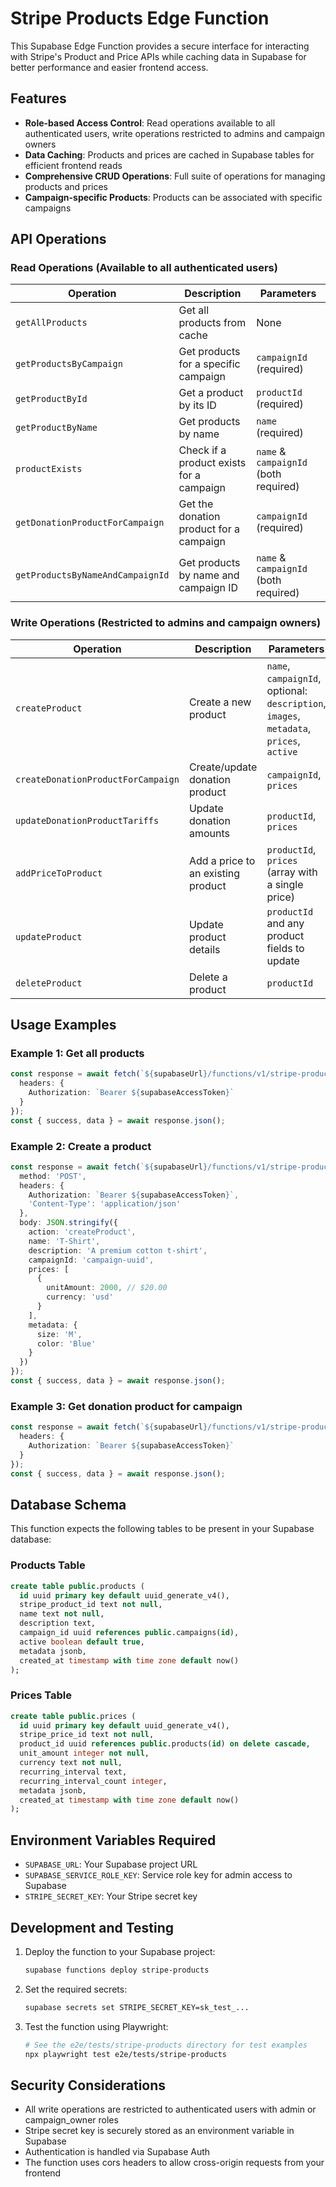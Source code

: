 # Stripe Products Edge Function

This Supabase Edge Function provides a secure interface for interacting with Stripe's Product and Price APIs while caching data in Supabase for better performance and easier frontend access.

## Features

- **Role-based Access Control**: Read operations available to all authenticated users, write operations restricted to admins and campaign owners
- **Data Caching**: Products and prices are cached in Supabase tables for efficient frontend reads
- **Comprehensive CRUD Operations**: Full suite of operations for managing products and prices
- **Campaign-specific Products**: Products can be associated with specific campaigns

## API Operations

### Read Operations (Available to all authenticated users)

| Operation | Description | Parameters |
|-----------|-------------|------------|
| `getAllProducts` | Get all products from cache | None |
| `getProductsByCampaign` | Get products for a specific campaign | `campaignId` (required) |
| `getProductById` | Get a product by its ID | `productId` (required) |
| `getProductByName` | Get products by name | `name` (required) |
| `productExists` | Check if a product exists for a campaign | `name` & `campaignId` (both required) |
| `getDonationProductForCampaign` | Get the donation product for a campaign | `campaignId` (required) |
| `getProductsByNameAndCampaignId` | Get products by name and campaign ID | `name` & `campaignId` (both required) |

### Write Operations (Restricted to admins and campaign owners)

| Operation | Description | Parameters |
|-----------|-------------|------------|
| `createProduct` | Create a new product | `name`, `campaignId`, optional: `description`, `images`, `metadata`, `prices`, `active` |
| `createDonationProductForCampaign` | Create/update donation product | `campaignId`, `prices` |
| `updateDonationProductTariffs` | Update donation amounts | `productId`, `prices` |
| `addPriceToProduct` | Add a price to an existing product | `productId`, `prices` (array with a single price) |
| `updateProduct` | Update product details | `productId` and any product fields to update |
| `deleteProduct` | Delete a product | `productId` |

## Usage Examples

### Example 1: Get all products

```typescript
const response = await fetch(`${supabaseUrl}/functions/v1/stripe-products?action=getAllProducts`, {
  headers: {
    Authorization: `Bearer ${supabaseAccessToken}`
  }
});
const { success, data } = await response.json();
```

### Example 2: Create a product

```typescript
const response = await fetch(`${supabaseUrl}/functions/v1/stripe-products`, {
  method: 'POST',
  headers: {
    Authorization: `Bearer ${supabaseAccessToken}`,
    'Content-Type': 'application/json'
  },
  body: JSON.stringify({
    action: 'createProduct',
    name: 'T-Shirt',
    description: 'A premium cotton t-shirt',
    campaignId: 'campaign-uuid',
    prices: [
      {
        unitAmount: 2000, // $20.00
        currency: 'usd'
      }
    ],
    metadata: {
      size: 'M',
      color: 'Blue'
    }
  })
});
const { success, data } = await response.json();
```

### Example 3: Get donation product for campaign

```typescript
const response = await fetch(`${supabaseUrl}/functions/v1/stripe-products?action=getDonationProductForCampaign&campaignId=campaign-uuid`, {
  headers: {
    Authorization: `Bearer ${supabaseAccessToken}`
  }
});
const { success, data } = await response.json();
```

## Database Schema

This function expects the following tables to be present in your Supabase database:

### Products Table
```sql
create table public.products (
  id uuid primary key default uuid_generate_v4(),
  stripe_product_id text not null,
  name text not null,
  description text,
  campaign_id uuid references public.campaigns(id),
  active boolean default true,
  metadata jsonb,
  created_at timestamp with time zone default now()
);
```

### Prices Table
```sql
create table public.prices (
  id uuid primary key default uuid_generate_v4(),
  stripe_price_id text not null,
  product_id uuid references public.products(id) on delete cascade,
  unit_amount integer not null,
  currency text not null,
  recurring_interval text,
  recurring_interval_count integer,
  metadata jsonb,
  created_at timestamp with time zone default now()
);
```

## Environment Variables Required

- `SUPABASE_URL`: Your Supabase project URL
- `SUPABASE_SERVICE_ROLE_KEY`: Service role key for admin access to Supabase
- `STRIPE_SECRET_KEY`: Your Stripe secret key

## Development and Testing

1. Deploy the function to your Supabase project:
   ```bash
   supabase functions deploy stripe-products
   ```

2. Set the required secrets:
   ```bash
   supabase secrets set STRIPE_SECRET_KEY=sk_test_...
   ```

3. Test the function using Playwright:
   ```bash
   # See the e2e/tests/stripe-products directory for test examples
   npx playwright test e2e/tests/stripe-products
   ```

## Security Considerations

- All write operations are restricted to authenticated users with admin or campaign_owner roles
- Stripe secret key is securely stored as an environment variable in Supabase
- Authentication is handled via Supabase Auth
- The function uses cors headers to allow cross-origin requests from your frontend
